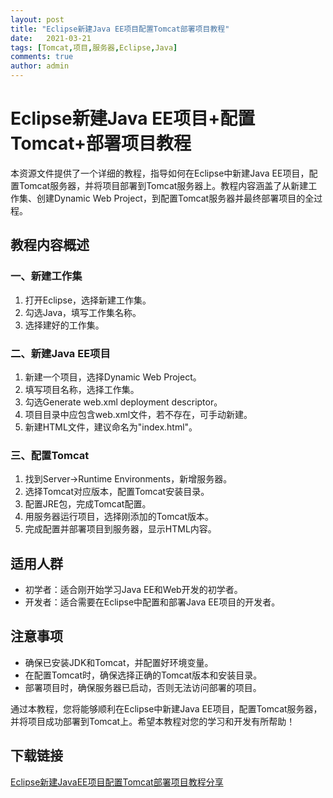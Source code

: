 ```yaml
---
layout: post
title: "Eclipse新建Java EE项目配置Tomcat部署项目教程"
date:   2021-03-21
tags: [Tomcat,项目,服务器,Eclipse,Java]
comments: true
author: admin
---
```

# Eclipse新建Java EE项目+配置Tomcat+部署项目教程

本资源文件提供了一个详细的教程，指导如何在Eclipse中新建Java EE项目，配置Tomcat服务器，并将项目部署到Tomcat服务器上。教程内容涵盖了从新建工作集、创建Dynamic Web Project，到配置Tomcat服务器并最终部署项目的全过程。

## 教程内容概述

### 一、新建工作集
1. 打开Eclipse，选择新建工作集。
2. 勾选Java，填写工作集名称。
3. 选择建好的工作集。

### 二、新建Java EE项目
1. 新建一个项目，选择Dynamic Web Project。
2. 填写项目名称，选择工作集。
3. 勾选Generate web.xml deployment descriptor。
4. 项目目录中应包含web.xml文件，若不存在，可手动新建。
5. 新建HTML文件，建议命名为"index.html"。

### 三、配置Tomcat
1. 找到Server->Runtime Environments，新增服务器。
2. 选择Tomcat对应版本，配置Tomcat安装目录。
3. 配置JRE包，完成Tomcat配置。
4. 用服务器运行项目，选择刚添加的Tomcat版本。
5. 完成配置并部署项目到服务器，显示HTML内容。

## 适用人群
- 初学者：适合刚开始学习Java EE和Web开发的初学者。
- 开发者：适合需要在Eclipse中配置和部署Java EE项目的开发者。

## 注意事项
- 确保已安装JDK和Tomcat，并配置好环境变量。
- 在配置Tomcat时，确保选择正确的Tomcat版本和安装目录。
- 部署项目时，确保服务器已启动，否则无法访问部署的项目。

通过本教程，您将能够顺利在Eclipse中新建Java EE项目，配置Tomcat服务器，并将项目成功部署到Tomcat上。希望本教程对您的学习和开发有所帮助！

## 下载链接

[Eclipse新建JavaEE项目配置Tomcat部署项目教程分享](https://pan.quark.cn/s/128afd2c59aa)